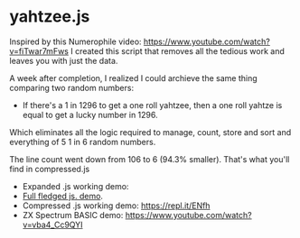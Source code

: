 # yahtzee.js

Inspired by this Numerophile video: https://www.youtube.com/watch?v=fiTwar7mFws I created this script that removes all the tedious work and leaves you with just the data.

A week after completion, I realized I could archieve the same thing comparing two random numbers:
- If there's a 1 in 1296 to get a one roll yahtzee, then a one roll yahtze is equal to get a lucky number in 1296.

Which eliminates all the logic required to manage, count, store and sort and everything of 5 1 in 6 random numbers.

The line count went down from 106 to 6 (94.3% smaller). That's what you'll find in compressed.js

- Expanded .js working demo: 
- [Full fledged js. demo](https://repl.it/ENgb "Expanded").
- Compressed .js working demo: https://repl.it/ENfh
- ZX Spectrum BASIC demo: https://www.youtube.com/watch?v=vba4_Cc9QYI
